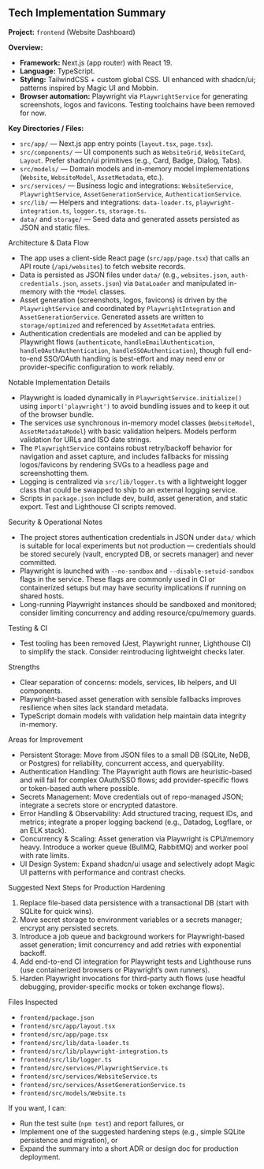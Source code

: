 ## Tech Implementation Summary

**Project:** `frontend` (Website Dashboard)

**Overview:**
- **Framework:** Next.js (app router) with React 19.
- **Language:** TypeScript.
- **Styling:** TailwindCSS + custom global CSS. UI enhanced with shadcn/ui; patterns inspired by Magic UI and Mobbin.
- **Browser automation:** Playwright via `PlaywrightService` for generating screenshots, logos and favicons. Testing toolchains have been removed for now.

**Key Directories / Files:**
- `src/app/` — Next.js app entry points (`layout.tsx`, `page.tsx`).
- `src/components/` — UI components such as `WebsiteGrid`, `WebsiteCard`, `Layout`. Prefer shadcn/ui primitives (e.g., Card, Badge, Dialog, Tabs).
- `src/models/` — Domain models and in-memory model implementations (`Website`, `WebsiteModel`, `AssetMetadata`, etc.).
- `src/services/` — Business logic and integrations: `WebsiteService`, `PlaywrightService`, `AssetGenerationService`, `AuthenticationService`.
- `src/lib/` — Helpers and integrations: `data-loader.ts`, `playwright-integration.ts`, `logger.ts`, `storage.ts`.
- `data/` and `storage/` — Seed data and generated assets persisted as JSON and static files.

Architecture & Data Flow
- The app uses a client-side React page (`src/app/page.tsx`) that calls an API route (`/api/websites`) to fetch website records.
- Data is persisted as JSON files under `data/` (e.g., `websites.json`, `auth-credentials.json`, `assets.json`) via `DataLoader` and manipulated in-memory with the `*Model` classes.
- Asset generation (screenshots, logos, favicons) is driven by the `PlaywrightService` and coordinated by `PlaywrightIntegration` and `AssetGenerationService`. Generated assets are written to `storage/optimized` and referenced by `AssetMetadata` entries.
- Authentication credentials are modeled and can be applied by Playwright flows (`authenticate`, `handleEmailAuthentication`, `handleOAuthAuthentication`, `handleSSOAuthentication`), though full end-to-end SSO/OAuth handling is best-effort and may need env or provider-specific configuration to work reliably.

Notable Implementation Details
- Playwright is loaded dynamically in `PlaywrightService.initialize()` using `import('playwright')` to avoid bundling issues and to keep it out of the browser bundle.
- The services use synchronous in-memory model classes (`WebsiteModel`, `AssetMetadataModel`) with basic validation helpers. Models perform validation for URLs and ISO date strings.
- The `PlaywrightService` contains robust retry/backoff behavior for navigation and asset capture, and includes fallbacks for missing logos/favicons by rendering SVGs to a headless page and screenshotting them.
- Logging is centralized via `src/lib/logger.ts` with a lightweight logger class that could be swapped to ship to an external logging service.
- Scripts in `package.json` include dev, build, asset generation, and static export. Test and Lighthouse CI scripts removed.

Security & Operational Notes
- The project stores authentication credentials in JSON under `data/` which is suitable for local experiments but not production — credentials should be stored securely (vault, encrypted DB, or secrets manager) and never committed.
- Playwright is launched with `--no-sandbox` and `--disable-setuid-sandbox` flags in the service. These flags are commonly used in CI or containerized setups but may have security implications if running on shared hosts.
- Long-running Playwright instances should be sandboxed and monitored; consider limiting concurrency and adding resource/cpu/memory guards.

Testing & CI
- Test tooling has been removed (Jest, Playwright runner, Lighthouse CI) to simplify the stack. Consider reintroducing lightweight checks later.

Strengths
- Clear separation of concerns: models, services, lib helpers, and UI components.
- Playwright-based asset generation with sensible fallbacks improves resilience when sites lack standard metadata.
- TypeScript domain models with validation help maintain data integrity in-memory.

Areas for Improvement
- Persistent Storage: Move from JSON files to a small DB (SQLite, NeDB, or Postgres) for reliability, concurrent access, and queryability.
- Authentication Handling: The Playwright auth flows are heuristic-based and will fail for complex OAuth/SSO flows; add provider-specific flows or token-based auth where possible.
- Secrets Management: Move credentials out of repo-managed JSON; integrate a secrets store or encrypted datastore.
- Error Handling & Observability: Add structured tracing, request IDs, and metrics; integrate a proper logging backend (e.g., Datadog, Logflare, or an ELK stack).
- Concurrency & Scaling: Asset generation via Playwright is CPU/memory heavy. Introduce a worker queue (BullMQ, RabbitMQ) and worker pool with rate limits.
- UI Design System: Expand shadcn/ui usage and selectively adopt Magic UI patterns with performance and contrast checks.

Suggested Next Steps for Production Hardening
1. Replace file-based data persistence with a transactional DB (start with SQLite for quick wins).  
2. Move secret storage to environment variables or a secrets manager; encrypt any persisted secrets.  
3. Introduce a job queue and background workers for Playwright-based asset generation; limit concurrency and add retries with exponential backoff.  
4. Add end-to-end CI integration for Playwright tests and Lighthouse runs (use containerized browsers or Playwright’s own runners).  
5. Harden Playwright invocations for third-party auth flows (use headful debugging, provider-specific mocks or token exchange flows).

Files Inspected
- `frontend/package.json`  
- `frontend/src/app/layout.tsx`  
- `frontend/src/app/page.tsx`  
- `frontend/src/lib/data-loader.ts`  
- `frontend/src/lib/playwright-integration.ts`  
- `frontend/src/lib/logger.ts`  
- `frontend/src/services/PlaywrightService.ts`  
- `frontend/src/services/WebsiteService.ts`  
- `frontend/src/services/AssetGenerationService.ts`  
- `frontend/src/models/Website.ts`

If you want, I can:
- Run the test suite (`npm test`) and report failures, or
- Implement one of the suggested hardening steps (e.g., simple SQLite persistence and migration), or
- Expand the summary into a short ADR or design doc for production deployment.
